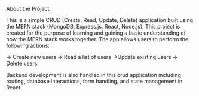 About the Project

This is a simple CRUD (Create, Read, Update, Delete) application built using the MERN stack (MongoDB, Express.js, React, Node.js). This project is created for the purpose of learning and gaining a basic understanding of how the MERN stack works together. 
The app allows users to perform the following actions:

-> Create new users
-> Read a list of users
->Update existing users
-> Delete users

Backend development is also handled in this crud application including routing, database interactions, form handling, and state management in React.
